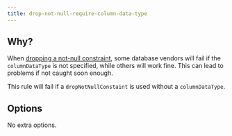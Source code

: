 ```yaml
---
title: drop-not-null-require-column-data-type
---
```


## Why?

When [dropping a not-null constraint](http://www.liquibase.org/documentation/changes/drop_not_null_constraint.html), some database vendors will fail if the `columnDataType` is not specified, while others will work fine. This can lead to problems if not caught soon enough.

This rule will fail if a `dropNotNullConstaint` is used without a `columnDataType`.

## Options

No extra options.
